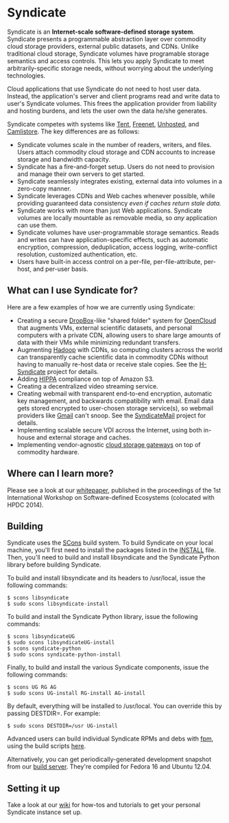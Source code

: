 Syndicate
=========

Syndicate is an **Internet-scale software-defined storage system**.  Syndicate presents a programmable abstraction layer over commodity cloud storage providers, external public datasets, and CDNs.  Unlike traditional cloud storage, Syndicate volumes have programable storage semantics and access controls. This lets you apply Syndicate to meet arbitrarily-specific storage needs, without worrying about the underlying technologies.

Cloud applications that use Syndicate do not need to host user data.  Instead, the application's server and client programs read and write data to user's Syndicate volumes.  This frees the application provider from liability and hosting burdens, and lets the user own the data he/she generates.

Syndicate competes with systems like [Tent](http://tent.io), [Freenet](https://freenetproject.org), [Unhosted](https://unhosted.org), and [Camlistore](https://camlistore.org).  The key differences are as follows:
* Syndicate volumes scale in the number of readers, writers, and files.  Users attach commodity cloud storage and CDN accounts to increase storage and bandwidth capacity.
* Syndicate has a fire-and-forget setup.  Users do not need to provision and manage their own servers to get started.
* Syndicate seamlessly integrates existing, external data into volumes in a zero-copy manner.
* Syndicate leverages CDNs and Web caches whenever possible, while providing guaranteed data consistency *even if caches return stale data.*
* Syndicate works with more than just Web applications.  Syndicate volumes are locally mountable as removable media, so *any* application can use them.
* Syndicate volumes have user-programmable storage semantics.  Reads and writes can have application-specific effects, such as automatic encryption, compression, deduplication, access logging, write-conflict resolution, customized authentication, etc.
* Users have built-in access control on a per-file, per-file-attribute, per-host, and per-user basis.

What can I use Syndicate for?
-----------------------------

Here are a few examples of how we are currently using Syndicate:

* Creating a secure [DropBox](http://www.dropbox.com)-like "shared folder" system for [OpenCloud](http://www.opencloud.us) that augments VMs, external scientific datasets, and personal computers with a private CDN, allowing users to share large amounts of data with their VMs while minimizing redundant transfers.
* Augmenting [Hadoop](http://hadoop.apache.com) with CDNs, so computing clusters across the world can transparently cache scientific data in commodity CDNs without having to manually re-host data or receive stale copies.  See the [H-Syndicate](https://github.com/iychoi/H-Syndicate) project for details.
* Adding [HIPPA](https://en.wikipedia.org/wiki/HIPAA) compliance on top of Amazon S3.
* Creating a decentralized video streaming service.
* Creating webmail with transparent end-to-end encryption, automatic key management, and backwards compatibility with email.  Email data gets stored encrypted to user-chosen storage service(s), so webmail providers like [Gmail](https://mail.google.com) can't snoop.  See the [SyndicateMail](https://github.com/jcnelson/syndicatemail) project for details.
* Implementing scalable secure VDI across the Internet, using both in-house and external storage and caches.
* Implementing vendor-agnostic [cloud storage gateways](https://en.wikipedia.org/wiki/Cloud_storage_gateway) on top of commodity hardware.

Where can I learn more?
-----------------------

Please see a look at our [whitepaper](https://www.cs.princeton.edu/~jcnelson/acm-bigsystem2014.pdf), published in the proceedings of the 1st International Workshop on Software-defined Ecosystems (colocated with HPDC 2014).

Building
--------

Syndicate uses the [SCons](http://www.scons.org/) build system.  To build Syndicate on your local machine, you'll first need to install the packages listed in the [INSTALL](https://github.com/jcnelson/syndicate/blob/master/INSTALL) file.  Then, you'll need to build and install libsyndicate and the Syndicate Python library before building Syndicate.

To build and install libsyndicate and its headers to /usr/local, issue the following commands:

```
$ scons libsyndicate
$ sudo scons libsyndicate-install
```

To build and install the Syndicate Python library, issue the following commands:

```
$ scons libsyndicateUG
$ sudo scons libsyndicateUG-install
$ scons syndicate-python
$ sudo scons syndicate-python-install
```

Finally, to build and install the various Syndicate components, issue the following commands:

```
$ scons UG RG AG
$ sudo scons UG-install RG-install AG-install
```

By default, everything will be installed to /usr/local.  You can override this by passing DESTDIR=.  For example:

```
$ sudo scons DESTDIR=/usr UG-install
```

Advanced users can build individual Syndicate RPMs and debs with [fpm](https://github.com/jordansissel/fpm), using the build scripts [here](https://github.com/jcnelson/syndicate/tree/master/build/chroot).

Alternatively, you can get periodically-generated development snapshot from our [build server](http://www.cs.princeton.edu/~jcnelson/syndicate-nightly/).  They're compiled for Fedora 16 and Ubuntu 12.04.

Setting it up
-------------

Take a look at our [wiki](https://github.com/jcnelson/syndicate/wiki#getting-started) for how-tos and tutorials to get your personal Syndicate instance set up.
